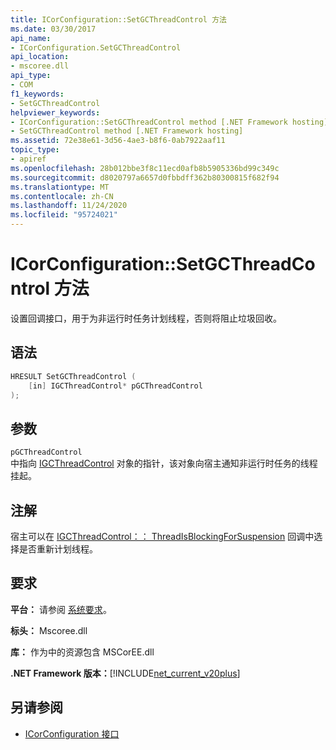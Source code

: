 ```yaml
---
title: ICorConfiguration::SetGCThreadControl 方法
ms.date: 03/30/2017
api_name:
- ICorConfiguration.SetGCThreadControl
api_location:
- mscoree.dll
api_type:
- COM
f1_keywords:
- SetGCThreadControl
helpviewer_keywords:
- ICorConfiguration::SetGCThreadControl method [.NET Framework hosting]
- SetGCThreadControl method [.NET Framework hosting]
ms.assetid: 72e38e61-3d56-4ae3-b8f6-0ab7922aaf11
topic_type:
- apiref
ms.openlocfilehash: 28b012bbe3f8c11ecd0afb8b5905336bd99c349c
ms.sourcegitcommit: d8020797a6657d0fbbdff362b80300815f682f94
ms.translationtype: MT
ms.contentlocale: zh-CN
ms.lasthandoff: 11/24/2020
ms.locfileid: "95724021"
---
```

# <a name="icorconfigurationsetgcthreadcontrol-method"></a>ICorConfiguration::SetGCThreadControl 方法

设置回调接口，用于为非运行时任务计划线程，否则将阻止垃圾回收。  
  
## <a name="syntax"></a>语法  
  
```cpp  
HRESULT SetGCThreadControl (  
    [in] IGCThreadControl* pGCThreadControl  
);  
```  
  
## <a name="parameters"></a>参数  

 `pGCThreadControl`  
 中指向 [IGCThreadControl](igcthreadcontrol-interface.md) 对象的指针，该对象向宿主通知非运行时任务的线程挂起。  
  
## <a name="remarks"></a>注解  

 宿主可以在 [IGCThreadControl：： ThreadIsBlockingForSuspension](igcthreadcontrol-threadisblockingforsuspension-method.md) 回调中选择是否重新计划线程。  
  
## <a name="requirements"></a>要求  

 **平台：** 请参阅 [系统要求](../../get-started/system-requirements.md)。  
  
 **标头：** Mscoree.dll  
  
 **库：** 作为中的资源包含 MSCorEE.dll  
  
 **.NET Framework 版本：**[!INCLUDE[net_current_v20plus](../../../../includes/net-current-v20plus-md.md)]  
  
## <a name="see-also"></a>另请参阅

- [ICorConfiguration 接口](icorconfiguration-interface.md)
